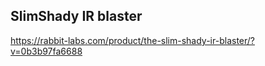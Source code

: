 SlimShady IR blaster
-------------------------
https://rabbit-labs.com/product/the-slim-shady-ir-blaster/?v=0b3b97fa6688
